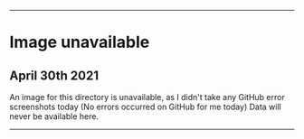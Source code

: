 
***

# Image unavailable

## April 30th 2021

An image for this directory is unavailable, as I didn't take any GitHub error screenshots today (No errors occurred on GitHub for me today) Data will never be available here.

***
